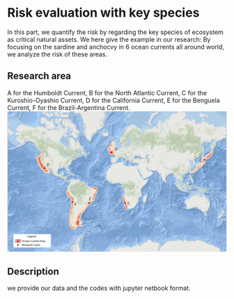 # Risk evaluation with key species
In this part, we quantify the risk by regarding the key species of ecosystem as critical natural assets. We here give the example in our research: By focusing on the sardine and anchocvy in 6 ocean currents all around world, we analyze the risk of these areas.

## Research area
A for the Humboldt Current, B for the North Atlantic Current, C for the Kuroshio-Oyashio Current, D for the California Current, E for the Benguela Current, F for the Brazil-Argentina Current.
<img src="./illustration_figs/currents.png">

## Description
we provide our data and the codes with jupyter netbook format.
